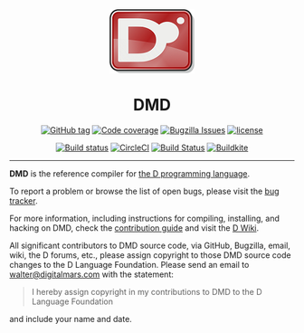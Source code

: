 <div align="center">
<img align="center" src="dlogo.png" alt="dlang logo"/>
<h1 id="#dmd">DMD</h1>

[![GitHub tag](https://img.shields.io/github/tag-date/dlang/dmd.svg?maxAge=86400&style=flat)](https://github.com/dlang/dmd/releases)
[![Code coverage](https://img.shields.io/codecov/c/github/dlang/dmd.svg?maxAge=86400&style=flat)](https://codecov.io/gh/dlang/dmd)
[![Bugzilla Issues](https://img.shields.io/badge/issues-Bugzilla-green.svg?style=flat)](https://issues.dlang.org/buglist.cgi?component=dmd&list_id=220151&product=D&resolution=---)
[![license](https://img.shields.io/github/license/dlang/dmd.svg?style=flat)](https://github.com/dlang/dmd/blob/master/LICENSE.txt)

[![Build status](https://img.shields.io/cirrus/github/dlang/dmd/master?label=Cirrus%20CI&logo=Cirrus%20CI)](https://cirrus-ci.com/github/dlang/dmd/master)
[![CircleCI](https://img.shields.io/circleci/project/github/dlang/dmd/master.svg?style=flat&label=circleci&logo=circleci)](https://circleci.com/gh/dlang/dmd/tree/master)
[![Build Status](https://dev.azure.com/dlanguage/dmd/_apis/build/status/Azure%20pipelines?branchName=master)](https://dev.azure.com/dlanguage/dmd/_build/latest?definitionId=1&branchName=master)
[![Buildkite](https://img.shields.io/buildkite/01239dde8424d69809d08769015bbdb9b90d05082e534d2f82/master.svg?style=flat&logo=dependabot&label=buildkite)](https://buildkite.com/dlang/dmd)
</div>

---
**DMD** is the reference compiler for [the D programming language](https://dlang.org).

To report a problem or browse the list of open bugs, please visit the
[bug tracker](http://issues.dlang.org/).

For more information, including instructions for compiling, installing, and
hacking on DMD, check the [contribution guide](CONTRIBUTING.md) and
visit the [D Wiki](http://wiki.dlang.org/DMD).

All significant contributors to DMD source code, via GitHub, Bugzilla, email,
wiki, the D forums, etc., please assign copyright to those
DMD source code changes to the D Language Foundation. Please send
an email to walter@digitalmars.com with the statement:

> I hereby assign copyright in my contributions to DMD to the D Language Foundation

and include your name and date.
